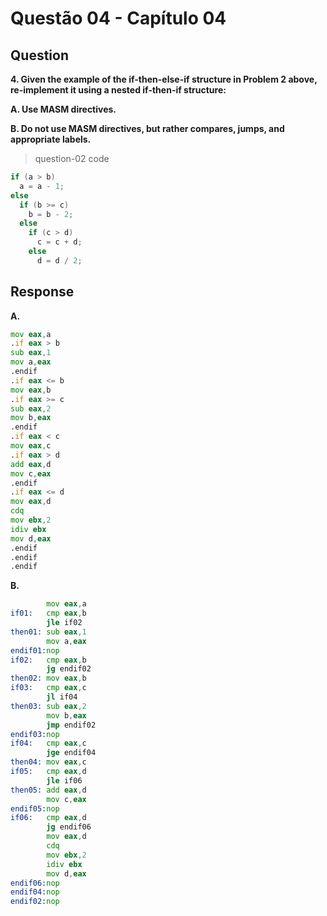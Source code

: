 # Questão 04 - Capítulo 04

## Question

**<p>4.  Given the example of the if-then-else-if structure in Problem 2 above, re-implement it using a nested if-then-if structure:</p>**

**<p>A. Use MASM directives.</p>**
**<p>B. Do not use MASM directives, but rather compares, jumps, and appropriate labels.</p>**

> question-02 code
```c
if (a > b)
  a = a - 1;
else 
  if (b >= c)
    b = b - 2;
  else
    if (c > d)
      c = c + d;
    else
      d = d / 2;
```

## Response

**A.**
```asm
mov eax,a
.if eax > b
sub eax,1
mov a,eax
.endif
.if eax <= b
mov eax,b
.if eax >= c
sub eax,2
mov b,eax
.endif
.if eax < c
mov eax,c
.if eax > d
add eax,d
mov c,eax
.endif
.if eax <= d
mov eax,d
cdq
mov ebx,2
idiv ebx
mov d,eax
.endif
.endif
.endif
```

**B.**
```asm
        mov eax,a
if01:   cmp eax,b
        jle if02
then01: sub eax,1
        mov a,eax
endif01:nop
if02:   cmp eax,b
        jg endif02
then02: mov eax,b
if03:   cmp eax,c
        jl if04
then03: sub eax,2
        mov b,eax
        jmp endif02
endif03:nop
if04:   cmp eax,c
        jge endif04
then04: mov eax,c
if05:   cmp eax,d
        jle if06
then05: add eax,d
        mov c,eax
endif05:nop
if06:   cmp eax,d
        jg endif06
        mov eax,d
        cdq
        mov ebx,2
        idiv ebx
        mov d,eax
endif06:nop
endif04:nop
endif02:nop
```
